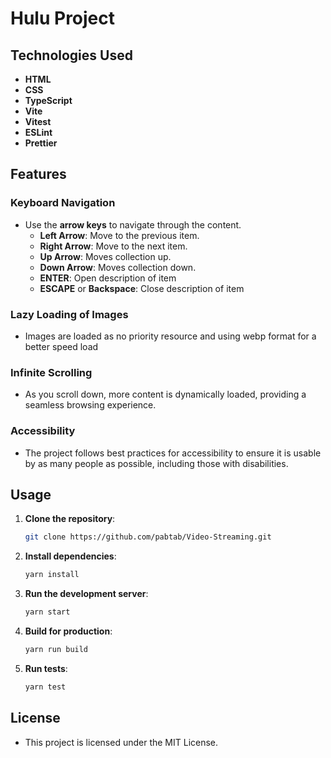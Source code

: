 # Hulu Project

## Technologies Used

- **HTML**
- **CSS**
- **TypeScript**
- **Vite**
- **Vitest**
- **ESLint**
- **Prettier**

## Features

### Keyboard Navigation

- Use the **arrow keys** to navigate through the content.
  - **Left Arrow**: Move to the previous item.
  - **Right Arrow**: Move to the next item.
  - **Up Arrow**: Moves collection up.
  - **Down Arrow**: Moves collection down.
  - **ENTER**: Open description of item
  - **ESCAPE** or **Backspace**: Close description of item

### Lazy Loading of Images

- Images are loaded as no priority resource and using webp format for a better speed load

### Infinite Scrolling

- As you scroll down, more content is dynamically loaded, providing a seamless browsing experience.

### Accessibility

- The project follows best practices for accessibility to ensure it is usable by as many people as possible, including those with disabilities.

## Usage

1. **Clone the repository**:

   ```bash
   git clone https://github.com/pabtab/Video-Streaming.git
   ```

2. **Install dependencies**:

   ```bash
   yarn install
   ```

3. **Run the development server**:

   ```bash
   yarn start
   ```

4. **Build for production**:

   ```bash
   yarn run build
   ```

5. **Run tests**:
   ```bash
   yarn test
   ```

## License

- This project is licensed under the MIT License.
